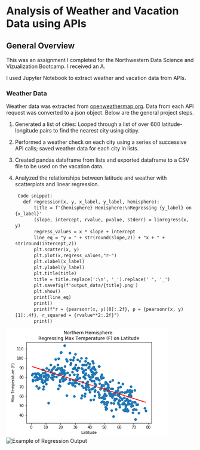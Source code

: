 # Analysis of Weather and Vacation Data using APIs


## General Overview

This was an assignment I completed for the Northwestern Data Science and Vizualization Bootcamp. I received an A.

I used Jupyter Notebook to extract weather and vacation data from APIs.

### Weather Data

Weather data was extracted from [openweathermap.org](https://api.openweathermap.org). Data from each API request was converted to a json object.
Below are the general project steps.

1. Generated a list of cities: Looped through a list of over 600 latitude-longitude pairs to find the nearest city using citipy.
2. Performed a weather check on each city using a series of successive API calls; saved weather data for each city in lists.
3. Created pandas dataframe from lists and exported dataframe to a CSV file to be used on the vacation data.
4. Analyzed the relationships between latitude and weather with scatterplots and linear regression.

        Code snippet:
          def regression(x, y, x_label, y_label, hemisphere):
              title = f'{hemisphere} Hemisphere:\nRegressing {y_label} on {x_label}'
              (slope, intercept, rvalue, pvalue, stderr) = linregress(x, y)
              regress_values = x * slope + intercept
              line_eq = "y = " + str(round(slope,2)) + "x + " + str(round(intercept,2))
              plt.scatter(x, y)
              plt.plot(x,regress_values,"r-")
              plt.xlabel(x_label)
              plt.ylabel(y_label)
              plt.title(title)
              title = title.replace(':\n', '_').replace(' ', '_')
              plt.savefig(f'output_data/{title}.png')
              plt.show()
              print(line_eq)
              print()
              print(f"r = {pearsonr(x, y)[0]:.2f}, p = {pearsonr(x, y)[1]:.4f}, r_squared = {rvalue**2:.2f}")
              print()
      
![Example of Regression Output](/WeatherPy/output_data/Northern_Hemisphere_Regressing_Max_Temperature_(F)_on_Latitude.png)
![Example of Regression Output](Interpretation_NH_Temp_Latitude.PNG)
